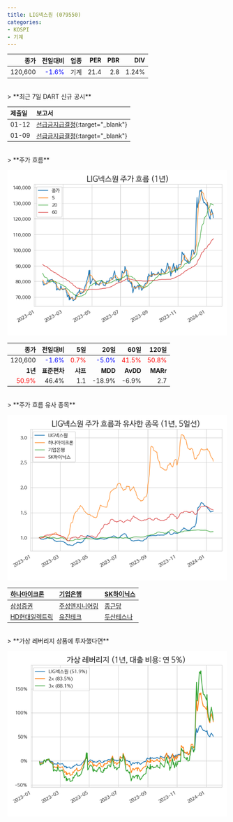 ```yaml
---
title: LIG넥스원 (079550)
categories:
- KOSPI
- 기계
---
```


|**종가**|**전일대비**|**업종**|**PER**|**PBR**|**DIV**|
|-------:|-----------:|-------:|------:|------:|------:|
|120,600|<span style="color: blue">-1.6%</span>|기계|21.4|2.8|1.24%|

<!-- more -->

<br>
> **최근 7일 DART 신규 공시<a id="dart"></a>**



|**제출일**|**보고서**|
|:-----|:-------|
|01-12|[선급금지급결정](https://dart.fss.or.kr/dsaf001/main.do?rcpNo=20240112800224){:target="_blank"}|
|01-09|[선급금지급결정](https://dart.fss.or.kr/dsaf001/main.do?rcpNo=20240109800110){:target="_blank"}|

<br>
> **주가 흐름<a id="price"></a>**

![079550](/assets/images/stock/079550.png)

|**종가**|**전일대비**|**5일**|**20일**|**60일**|**120일**|
|-------:|-----------:|------:|-------:|-------:|--------:|
| 120,600 | <span style="color: blue">-1.6%</span> | <span style="color: red">0.7%</span> | <span style="color: blue">-5.0%</span> | <span style="color: red">41.5%</span> | <span style="color: red">50.8%</span> |
|**1년**|**표준편차**|**샤프**|**MDD**|**AvDD**|**MARr**|
| <span style="color: red">50.9%</span> | 46.4% | 1.1 | -18.9% | -6.9% | 2.7 |

<br>
> **주가 흐름 유사 종목<a id="corr"></a>**

![079550](/assets/images/stock/079550_corr.png)

| [하나마이크론](/067310/) | [기업은행](/024110/) | [SK하이닉스](/000660/) |
|:---------------------------------------|:---------------------------------------|:---------------------------------------|
| [삼성증권](/016360/) | [주성엔지니어링](/036930/) | [종근당](/185750/) |
| [HD현대일렉트릭](/267260/) | [유진테크](/084370/) | [두산테스나](/131970/) |

<br>
> **가상 레버리지 상품에 투자했다면<a id="2x"></a>**

![079550](/assets/images/stock/079550_2x.png)

[^corr]: 상관계수를 이용하여 분석하였습니다.